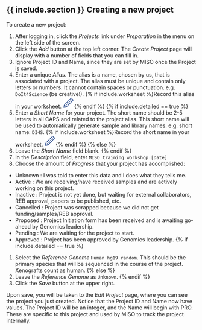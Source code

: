 ## {{ include.section }} Creating a new project

To create a new project:

1. After logging in, click the _Projects_ link under _Preparation_ in the menu on the left side
of the screen.
1. Click the _Add_ button at the top left corner. The _Create Project_ page will
display with a number of fields that you can fill in.
1. Ignore Project ID and Name, since they are set by MISO once the Project is saved.
1. Enter a unique _Alias_. The alias is a name, chosen by us, that is associated
with a project. The alias must be unique and contain only letters or numbers. It
cannot contain spaces or punctuation. e.g. `DoIt4Science` (be creative!).
{% if include.worksheet %}Record this alias in your worksheet.
<img src="pics/blue_pencil.png">{% endif %}
{% if include.detailed == true %}
1. Enter a _Short Name_ for your project. The short name should be 2-5 letters in
all CAPS and related to the project alias. This short name will be used to
automatically generate sample and library names. e.g. short name: `DI4S`.
{% if include.worksheet %}Record the short name in your worksheet.
<img src="pics/blue_pencil.png">{% endif %}
{% else %}
1. Leave the _Short Name_ field blank.
{% endif %}
1. In the _Description_ field, enter `MISO training workshop [Date]`
1. Choose the amount of _Progress_ that your project has accomplished:
  * Unknown : I was told to enter this data and I does what they tells me.
  * Active : We are receiving/have received samples and are actively working on
    this project.
  * Inactive : Project is not yet done, but waiting for external collaborators,
    REB approval, papers to be published, etc.
  * Cancelled : Project was scrapped because we did not get funding/samples/REB
    approval.
  * Proposed : Project Initiation form has been received and is awaiting go-ahead
    by Genomics leadership.
  * Pending : We are waiting for the project to start.
  * Approved : Project has been approved by Genomics leadership.
{% if include.detailed == true %}
1. Select the _Reference Genome_ `Human hg19 random`. This should be the primary
species that will be sequenced in the course of the project. Xenografts count
as human.
{% else %}
1. Leave the _Reference Genome_ as `Unknown`.
{% endif %}
1. Click the _Save_ button at the upper right.

Upon save, you will be taken to the _Edit Project_ page, where you can see the
project you just created. Notice that the Project ID and Name now have values.
The Project ID will be an integer, and the Name will begin with PRO. These are
specific to this project and used by MISO to track the project internally.

